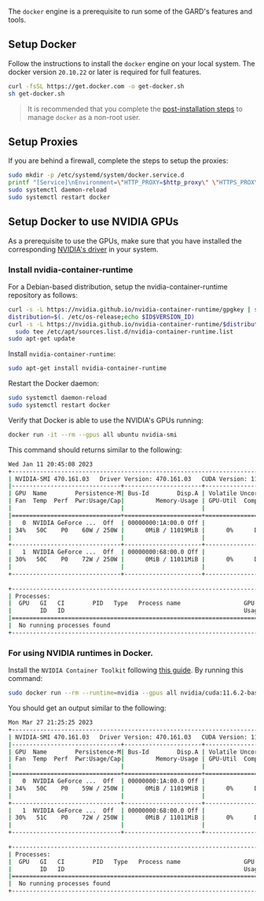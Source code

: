 The `docker` engine is a prerequisite to run some of the GARD's features and tools.

## Setup Docker

Follow the instructions to install the `docker` engine on your local system. The docker version `20.10.22` or later is required for full features.

```bash
curl -fsSL https://get.docker.com -o get-docker.sh
sh get-docker.sh
```
> It is recommended that you complete the [post-installation steps](https://docs.docker.com/engine/install/linux-postinstall/#manage-docker-as-a-non-root-user) to manage `docker` as a non-root user.

## Setup Proxies

If you are behind a firewall, complete the steps to setup the proxies:

```bash
sudo mkdir -p /etc/systemd/system/docker.service.d
printf "[Service]\nEnvironment=\"HTTP_PROXY=$http_proxy\" \"HTTPS_PROXY=$https_proxy\" \"NO_PROXY=$no_proxy\"\n" | sudo tee /etc/systemd/system/docker.service.d/proxy.conf
sudo systemctl daemon-reload
sudo systemctl restart docker
```

## Setup Docker to use NVIDIA GPUs

As a prerequisite to use the GPUs, make sure that you have installed the corresponding [NVIDIA's driver](https://www.nvidia.com/Download/index.aspx) in your system.

### Install nvidia-container-runtime

For a Debian-based distribution, setup the nvidia-container-runtime repository as follows:

```bash
curl -s -L https://nvidia.github.io/nvidia-container-runtime/gpgkey | sudo apt-key add -
distribution=$(. /etc/os-release;echo $ID$VERSION_ID)
curl -s -L https://nvidia.github.io/nvidia-container-runtime/$distribution/nvidia-container-runtime.list | \
  sudo tee /etc/apt/sources.list.d/nvidia-container-runtime.list
sudo apt-get update
```

Install `nvidia-container-runtime`:
```bash
sudo apt-get install nvidia-container-runtime
```

Restart the Docker daemon:
```bash
sudo systemctl daemon-reload
sudo systemctl restart docker
```

Verify that Docker is able to use the NVIDIA's GPUs running:
```bash
docker run -it --rm --gpus all ubuntu nvidia-smi
```

This command should returns similar to the following:
```bash
Wed Jan 11 20:45:08 2023       
+-----------------------------------------------------------------------------+
| NVIDIA-SMI 470.161.03   Driver Version: 470.161.03   CUDA Version: 11.4     |
|-------------------------------+----------------------+----------------------+
| GPU  Name        Persistence-M| Bus-Id        Disp.A | Volatile Uncorr. ECC |
| Fan  Temp  Perf  Pwr:Usage/Cap|         Memory-Usage | GPU-Util  Compute M. |
|                               |                      |               MIG M. |
|===============================+======================+======================|
|   0  NVIDIA GeForce ...  Off  | 00000000:1A:00.0 Off |                  N/A |
| 34%   50C    P0    60W / 250W |      0MiB / 11019MiB |      0%      Default |
|                               |                      |                  N/A |
+-------------------------------+----------------------+----------------------+
|   1  NVIDIA GeForce ...  Off  | 00000000:68:00.0 Off |                  N/A |
| 30%   50C    P0    72W / 250W |      0MiB / 11011MiB |      0%      Default |
|                               |                      |                  N/A |
+-------------------------------+----------------------+----------------------+
                                                                               
+-----------------------------------------------------------------------------+
| Processes:                                                                  |
|  GPU   GI   CI        PID   Type   Process name                  GPU Memory |
|        ID   ID                                                   Usage      |
|=============================================================================|
|  No running processes found                                                 |
+-----------------------------------------------------------------------------+
```

### For using NVIDIA runtimes in Docker.

Install the `NVIDIA Container Toolkit` following [this guide](https://docs.nvidia.com/datacenter/cloud-native/container-toolkit/install-guide.html#setting-up-nvidia-container-toolkit). By running this command:
```bash
sudo docker run --rm --runtime=nvidia --gpus all nvidia/cuda:11.6.2-base-ubuntu20.04 nvidia-smi
```

You should get an output similar to the following:
```bash
Mon Mar 27 21:25:25 2023       
+-----------------------------------------------------------------------------+
| NVIDIA-SMI 470.161.03   Driver Version: 470.161.03   CUDA Version: 11.6     |
|-------------------------------+----------------------+----------------------+
| GPU  Name        Persistence-M| Bus-Id        Disp.A | Volatile Uncorr. ECC |
| Fan  Temp  Perf  Pwr:Usage/Cap|         Memory-Usage | GPU-Util  Compute M. |
|                               |                      |               MIG M. |
|===============================+======================+======================|
|   0  NVIDIA GeForce ...  Off  | 00000000:1A:00.0 Off |                  N/A |
| 34%   50C    P0    59W / 250W |      0MiB / 11019MiB |      0%      Default |
|                               |                      |                  N/A |
+-------------------------------+----------------------+----------------------+
|   1  NVIDIA GeForce ...  Off  | 00000000:68:00.0 Off |                  N/A |
| 30%   51C    P0    72W / 250W |      0MiB / 11011MiB |      0%      Default |
|                               |                      |                  N/A |
+-------------------------------+----------------------+----------------------+
                                                                               
+-----------------------------------------------------------------------------+
| Processes:                                                                  |
|  GPU   GI   CI        PID   Type   Process name                  GPU Memory |
|        ID   ID                                                   Usage      |
|=============================================================================|
|  No running processes found                                                 |
+-----------------------------------------------------------------------------+
```